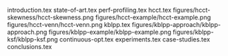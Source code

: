 introduction.tex
state-of-art.tex
perf-profiling.tex
hcct.tex
figures/hcct-skewness/hcct-skewness.png
figures/hcct-example/hcct-example.png
figures/hcct-venn/hcct-venn.png
kblpp.tex
figures/kblpp-approach/kblpp-approach.png
figures/kblpp-example/kblpp-example.png
figures/kblpp-ksf/kblpp-ksf.png
continuous-opt.tex
experiments.tex
case-studies.tex
conclusions.tex
